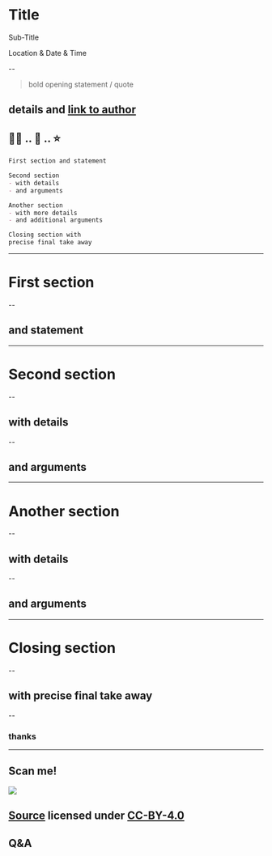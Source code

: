 # Title

Sub-Title

Location & Date & Time

--
> bold opening statement / quote

details and [link to author](https://en.wikipedia.org/wiki/Author)
---
## 🧑‍🏫 .. 🤔 .. ⭐

```md [|1|3-5|7-9|11-12|]
First section and statement

Second section 
- with details 
- and arguments

Another section 
- with more details 
- and additional arguments

Closing section with 
precise final take away
```
---
# First section
--
## and statement
---
# Second section
--
## with details
--
## and arguments
---
# Another section
--
## with details
--
## and arguments
---
# Closing section 
--
## with precise final take away
--
### thanks
---
## Scan me!

![](http://api.qrserver.com/v1/create-qr-code/?color=000000&bgcolor=FFFFFF&data=https%3A%2F%2Fgithub.com%2Fbfh%2Freveal.js%2Fblob%2Ftheme%2Fcontent%2Fdemo.md&qzone=0&margin=0&size=400x400&ecc=L)

[Source](https://github.com/bfh/reveal.js/blob/theme/content/demo.md) licensed under [CC-BY-4.0](https://creativecommons.org/licenses/by/4.0/) 
--
## Q&A
